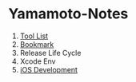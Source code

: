 # Yamamoto-Notes
1. [Tool List](https://github.com/YamamotoDesu/Yamamoto-Notes/wiki/Tool-List)
2. [Bookmark](https://github.com/YamamotoDesu/Yamamoto-Notes/wiki/Bookmarks)
3. Release Life Cycle
4. Xcode Env
5. [iOS Development](https://github.com/YamamotoDesu/Yamamoto-Notes/wiki/iOS-Development)
  
  
